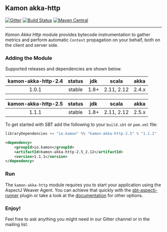 Kamon akka-http
--------------------
[![Gitter](https://badges.gitter.im/Join%20Chat.svg)](https://gitter.im/kamon-io/Kamon?utm_source=badge&utm_medium=badge&utm_campaign=pr-badge&utm_content=badge)
[![Build Status](https://api.travis-ci.org/kamon-io/kamon-akka-http.png)](https://travis-ci.org/kamon-io/kamon-akka-http/builds)
[![Maven Central](https://maven-badges.herokuapp.com/maven-central/io.kamon/kamon-akka-http-2.5_2.12/badge.svg)](https://maven-badges.herokuapp.com/maven-central/io.kamon/kamon-akka-http-2.5_2.12)

--------------------

*Kamon Akka Http* module provides bytecode instrumentation to gather metrics and perform automatic `Context` propagation on your behalf, both on the client and server side.

### Adding the Module

Supported releases and dependencies are shown below.

| kamon-akka-http-2.4  | status | jdk  | scala            | akka   |
|:------:|:------:|:----:|------------------|:------:|
|  1.0.1 | stable | 1.8+ |  2.11, 2.12  | 2.4.x |

| kamon-akka-http-2.5  | status | jdk  | scala            | akka   |
|:------:|:------:|:----:|------------------|:------:|
|  1.1.1 | stable | 1.8+ |  2.11, 2.12  | 2.5.x |


To get started with SBT add the following to your `build.sbt` or `pom.xml`
file:

```scala
libraryDependencies += "io.kamon" %% "kamon-akka-http-2.5" % "1.1.1"
```

```xml
<dependency>
    <groupId>io.kamon</groupId>
    <artifactId>kamon-akka-http-2.5_2.12</artifactId>
    <version>1.1.1</version>
</dependency>
```

### Run

The `kamon-akka-http` module requires you to start your application using the AspectJ Weaver Agent. You can achieve that quickly with the [sbt-aspectj-runner] plugin or take a look at the [documentation] for other options.

### Enjoy!

Feel free to ask anything you might need in our Gitter channel or in the mailing list.

[spray-kamon-metrics]: http://engineering.monsanto.com/2015/09/24/better-spray-metrics-with-kamon/
[Traces]: https://github.com/kamon-io/kamon-akka-http/blob/master/src/main/scala/kamon/akka/http/instrumentation/FlowWrapper.scala#L36-L49
[HttpServerMetrics]:https://github.com/kamon-io/Kamon/blob/master/kamon-core/src/main/scala/kamon/util/http/HttpServerMetrics.scala#L27
[Segments]:https://github.com/kamon-io/kamon-akka-http/blob/master/src/main/scala/kamon/akka/http/instrumentation/ClientRequestInstrumentation.scala#L32-L45
[sbt-aspectj-runner]: https://github.com/kamon-io/sbt-aspectj-runner
[reference.conf]: https://github.com/kamon-io/kamon-akka-http/blob/master/src/main/resources/reference.conf
[documentation]: http://kamon.io/documentation/1.x/recipes/adding-the-aspectj-weaver/
